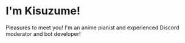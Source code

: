 # I'm Kisuzume! 

Pleasures to meet you! I'm an anime pianist and experienced Discord moderator and bot developer!
